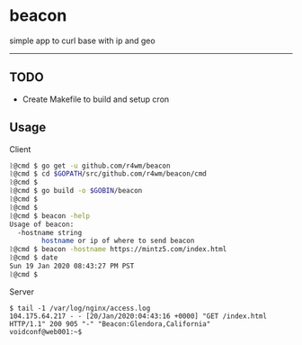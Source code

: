 # beacon
simple app to curl base with ip and geo

---

## TODO
- Create Makefile to build and setup cron

## Usage
Client
```bash
ᚱ@cmd $ go get -u github.com/r4wm/beacon 
ᚱ@cmd $ cd $GOPATH/src/github.com/r4wm/beacon/cmd
ᚱ@cmd $ 
ᚱ@cmd $ go build -o $GOBIN/beacon 
ᚱ@cmd $ 
ᚱ@cmd $ 
ᚱ@cmd $ beacon -help
Usage of beacon:
  -hostname string
    	hostname or ip of where to send beacon
ᚱ@cmd $ beacon -hostname https://mintz5.com/index.html
ᚱ@cmd $ date
Sun 19 Jan 2020 08:43:27 PM PST
ᚱ@cmd $ 
```

Server
```
$ tail -1 /var/log/nginx/access.log
104.175.64.217 - - [20/Jan/2020:04:43:16 +0000] "GET /index.html HTTP/1.1" 200 905 "-" "Beacon:Glendora,California"
voidconf@web001:~$ 
```
